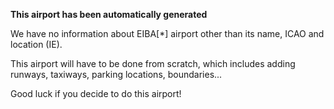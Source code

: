 **This airport has been automatically generated**

We have no information about EIBA[*] airport other than its name, ICAO and location (IE).

This airport will have to be done from scratch, which includes adding runways, taxiways, parking locations, boundaries...

Good luck if you decide to do this airport!